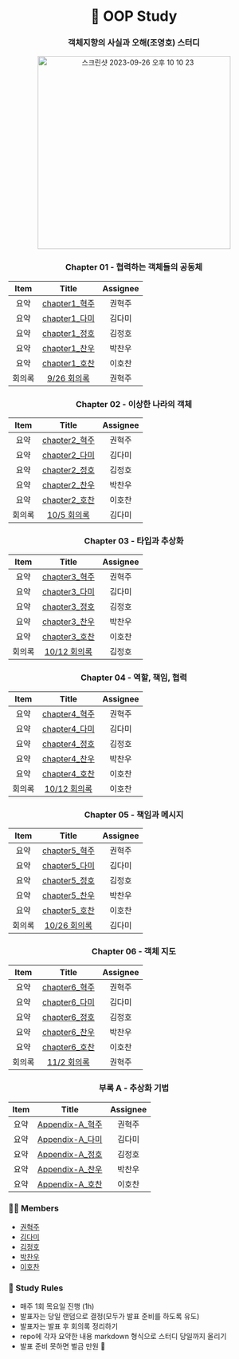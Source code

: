 
<div align=center>

<h1> 🐰 OOP Study </h1>

### 객체지향의 사실과 오해(조영호) 스터디
<img width="387" alt="스크린샷 2023-09-26 오후 10 10 23" src="https://github.com/11st-corp/oop/assets/76726411/160a98cb-a0c1-4101-9b1d-c9740b4a4f48">

### Chapter 01 - 협력하는 객체들의 공동체

| Item |   Title   | Assignee |
| :--: | :----------------: |:-----: |
|  요약  | [chapter1_혁주](./Chapter1/summary/혁주.md) | 권혁주 |
|  요약  | [chapter1_다미](./Chapter1/summary/다미.md) | 김다미 |
|  요약  | [chapter1_정호](./Chapter1/summary/정호.md) | 김정호 |
|  요약  | [chapter1_찬우](./Chapter1/summary/찬우.md) | 박찬우 |
|  요약  | [chapter1_호찬](./Chapter1/summary/호찬.md) | 이호찬 |
|  회의록  | [9/26 회의록](./Chapter1/meeting_note/9월26일.md) | 권혁주 |

### Chapter 02 - 이상한 나라의 객체
| Item |   Title   | Assignee |
| :--: | :----------------: |:-----: |
|  요약  | [chapter2_혁주](./Chapter2/summary/혁주.md) | 권혁주 |
|  요약  | [chapter2_다미](./Chapter2/summary/다미.md) | 김다미 |
|  요약  | [chapter2_정호](./Chapter2/summary/정호.md) | 김정호 |
|  요약  | [chapter2_찬우](./Chapter2/summary/찬우.md) | 박찬우 |
|  요약  | [chapter2_호찬](./Chapter2/summary/호찬.md) | 이호찬 |
|  회의록  | [10/5 회의록](./Chapter2/meeting_note/10월5일.md) | 김다미 |

### Chapter 03 - 타입과 추상화
| Item |   Title   | Assignee |
| :--: | :----------------: |:-----: |
|  요약  | [chapter3_혁주](./Chapter3/summary/혁주.md) | 권혁주 |
|  요약  | [chapter3_다미](./Chapter3/summary/다미.md) | 김다미 |
|  요약  | [chapter3_정호](./Chapter3/summary/정호.md) | 김정호 |
|  요약  | [chapter3_찬우](./Chapter3/summary/찬우.md) | 박찬우 |
|  요약  | [chapter3_호찬](./Chapter3/summary/호찬.md) | 이호찬 |
|  회의록  | [10/12 회의록](./Chapter3/meeting_note/10월12일.md) | 김정호 |

### Chapter 04 - 역할, 책임, 협력
| Item |   Title   | Assignee |
| :--: | :----------------: |:-----: |
|  요약  | [chapter4_혁주](./Chapter4/summary/혁주.md) | 권혁주 |
|  요약  | [chapter4_다미](./Chapter4/summary/다미.md) | 김다미 |
|  요약  | [chapter4_정호](./Chapter4/summary/정호.md) | 김정호 |
|  요약  | [chapter4_찬우](./Chapter4/summary/찬우.md) | 박찬우 |
|  요약  | [chapter4_호찬](./Chapter4/summary/호찬.md) | 이호찬 |
|  회의록  | [10/12 회의록](./Chapter4/meeting_note/10월19일.md) | 이호찬 |

### Chapter 05 - 책임과 메시지
| Item |   Title   | Assignee |
| :--: | :----------------: |:-----: |
|  요약  | [chapter5_혁주](./Chapter5/summary/혁주.md) | 권혁주 |
|  요약  | [chapter5_다미](./Chapter5/summary/다미.md) | 김다미 |
|  요약  | [chapter5_정호](./Chapter5/summary/정호.md) | 김정호 |
|  요약  | [chapter5_찬우](./Chapter5/summary/찬우.md) | 박찬우 |
|  요약  | [chapter5_호찬](./Chapter5/summary/호찬.md) | 이호찬 |
|  회의록  | [10/26 회의록](./Chapter5/meeting_note/10월26일.md) | 김다미 |

### Chapter 06 - 객체 지도
| Item |   Title   | Assignee |
| :--: | :----------------: |:-----: |
|  요약  | [chapter6_혁주](./Chapter6/summary/혁주.md) | 권혁주 |
|  요약  | [chapter6_다미](./Chapter6/summary/다미.md) | 김다미 |
|  요약  | [chapter6_정호](./Chapter6/summary/정호.md) | 김정호 |
|  요약  | [chapter6_찬우](./Chapter6/summary/찬우.md) | 박찬우 |
|  요약  | [chapter6_호찬](./Chapter6/summary/호찬.md) | 이호찬 |
|  회의록  | [11/2 회의록](./Chapter6/meeting_note/11월2일.md) | 권혁주 |

### 부록 A - 추상화 기법
| Item |   Title   | Assignee |
| :--: | :----------------: |:-----: |
|  요약  | [Appendix-A_혁주](./Appendix-A/혁주.md) | 권혁주 |
|  요약  | [Appendix-A_다미](./Appendix-A/다미.md) | 김다미 |
|  요약  | [Appendix-A_정호](./Appendix-A/정호.md) | 김정호 |
|  요약  | [Appendix-A_찬우](./Appendix-A/찬우.md) | 박찬우 |
|  요약  | [Appendix-A_호찬](./Appendix-A/호찬.md) | 이호찬 |

</div>

### 🧑‍💻 Members

- [권혁주](https://github.com/huckjoo)
- [김다미](https://github.com/damilog)
- [김정호](https://github.com/Hoya-kim)
- [박찬우](https://github.com/chanuuuuu)
- [이호찬](https://github.com/hochan222)

### 📝 Study Rules

- 매주 1회 목요일 진행 (1h)
- 발표자는 당일 랜덤으로 결정(모두가 발표 준비를 하도록 유도)
- 발표자는 발표 후 회의록 정리하기
- repo에 각자 요약한 내용 markdown 형식으로 스터디 당일까지 올리기
- 발표 준비 못하면 벌금 만원 💸
